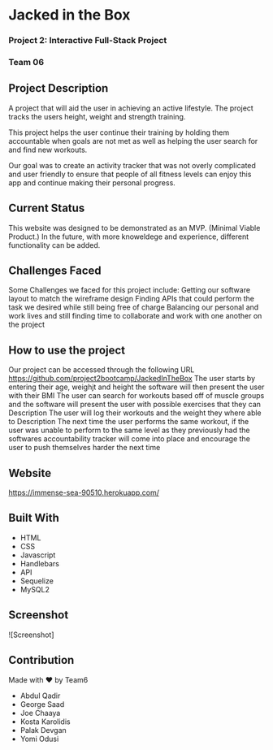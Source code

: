 #  Jacked in the Box
### Project 2: Interactive Full-Stack Project
### Team 06

## Project Description
A project that will aid the user in achieving an active lifestyle. The project tracks the users height, weight and strength training. 

This project helps the user continue their training by holding them accountable when goals are not met as well as helping the user search for and find new workouts.

Our goal was to create an activity tracker that was not overly complicated and user friendly to ensure that people of all fitness levels can enjoy this app and continue making their personal progress.

## Current Status
This website was designed to be demonstrated as an MVP. (Minimal Viable Product.) In the future, with more knoweldege and experience, different functionality can be added.

## Challenges Faced
Some Challenges we faced for this project include:
Getting our software layout to match the wireframe design
Finding APIs that could perform the task we desired while still being free of charge
Balancing our personal and work lives and still finding time to collaborate and work with one another on the project

## How to use the project
Our project can be accessed through the following URL
https://github.com/project2bootcamp/JackedInTheBox
The user starts by entering their age, weighjt and height the software will then present the user with their BMI
The user can search for workouts based off of muscle groups and the software will present the user with possible exercises that they can Description
The user will log their workouts and the weight they where able to Description
The next time the user performs the same workout, if the user was unable to perform to the same level as they previously had the softwares accountability tracker will come into place and encourage the user to push themselves harder the next time

## Website
https://immense-sea-90510.herokuapp.com/

## Built With
* HTML
* CSS
* Javascript
* Handlebars
* API
* Sequelize
* MySQL2

## Screenshot
![Screenshot]

## Contribution
Made with ❤️ by Team6
* Abdul Qadir
* George Saad
* Joe Chaaya
* Kosta Karolidis
* Palak Devgan
* Yomi Odusi






